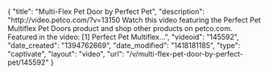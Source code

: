{
    "title": "Multi-Flex Pet Door by Perfect Pet",
    "description": "http:\/\/video.petco.com\/?v=13150 Watch this video featuring the Perfect Pet Multiflex Pet Doors product and shop other products on petco.com. Featured in the video: [1] Perfect Pet Multiflex...",
    "videoid": "145592",
    "date_created": "1394762669",
    "date_modified": "1418181185",
    "type": "captivate",
    "layout": "video",
    "url": "\/v\/multi-flex-pet-door-by-perfect-pet\/145592"
}